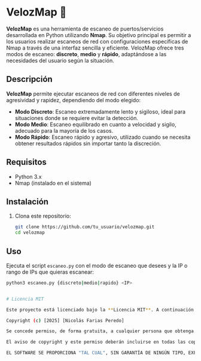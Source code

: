 # VelozMap 🚀

**VelozMap** es una herramienta de escaneo de puertos/servicios desarrollada en Python utilizando **Nmap**. Su objetivo principal es permitir a los usuarios realizar escaneos de red con configuraciones específicas de Nmap a través de una interfaz sencilla y eficiente. VelozMap ofrece tres modos de escaneo: **discreto**, **medio** y **rápido**, adaptándose a las necesidades del usuario según la situación.

## Descripción

**VelozMap** permite ejecutar escaneos de red con diferentes niveles de agresividad y rapidez, dependiendo del modo elegido:

- **Modo Discreto**: Escaneo extremadamente lento y sigiloso, ideal para situaciones donde se requiere evitar la detección.
- **Modo Medio**: Escaneo equilibrado en cuanto a velocidad y sigilo, adecuado para la mayoría de los casos.
- **Modo Rápido**: Escaneo rápido y agresivo, utilizado cuando se necesita obtener resultados rápidos sin importar tanto la discreción.

## Requisitos

- Python 3.x
- Nmap (instalado en el sistema)

## Instalación

1. Clona este repositorio:
   ```bash
   git clone https://github.com/tu_usuario/velozmap.git
   cd velozmap

## Uso

Ejecuta el script `escaneo.py` con el modo de escaneo que desees y la IP o rango de IPs que quieras escanear:

```bash
python3 escaneo.py {discreto|medio|rapido} <IP>


# Licencia MIT

Este proyecto está licenciado bajo la **Licencia MIT**. A continuación se detalla el texto de la licencia: MIT License

Copyright (c) [2025] [Nicolás Farias Peredo]

Se concede permiso, de forma gratuita, a cualquier persona que obtenga una copia de este software y los archivos de documentación asociados (el "Software"), para usarlo sin restricciones, incluyendo sin limitación los derechos a usar, copiar, modificar, fusionar, publicar, distribuir, sublicenciar y/o vender copias del Software, y para permitir a las personas a las que se les proporcione el Software hacer lo mismo, bajo las siguientes condiciones:

El aviso de copyright y este permiso deberán incluirse en todas las copias o partes sustanciales del Software.

EL SOFTWARE SE PROPORCIONA "TAL CUAL", SIN GARANTÍA DE NINGÚN TIPO, EXPRESA O IMPLÍCITA, INCLUYENDO PERO NO LIMITÁNDOSE A LAS GARANTÍAS DE COMERCIABILIDAD, APTITUD PARA UN PROPÓSITO PARTICULAR Y NO INFRACCIÓN. EN NINGÚN CASO LOS AUTORES O TITULARES DEL COPYRIGHT SERÁN RESPONSABLES POR CUALQUIER RECLAMO, DAÑO O OTRA RESPONSABILIDAD, YA SEA EN UNA ACCIÓN DE CONTRATO, AGRAVIO O CUALQUIER OTRA ACCIÓN, QUE SURJA DE, FUERA DE O EN CONEXIÓN CON EL SOFTWARE O EL USO O CUALQUIER OTRO TIPO DE ACCIONES EN EL SOFTWARE.
